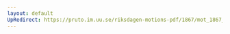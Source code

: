 ```yaml
---
layout: default
UpRedirect: https://pruto.im.uu.se/riksdagen-motions-pdf/1867/mot_1867__ak__28/mot_1867__ak__28-001.pdf
---
```

